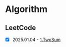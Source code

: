 # Algorithm

## LeetCode
- [x] 2025.01.04 - [1.TwoSum](https://leetcode.com/problems/two-sum/description/)